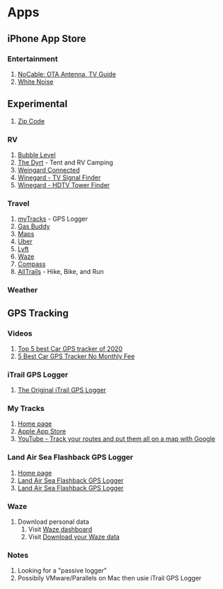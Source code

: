 # Apps

## iPhone App Store

### Entertainment

1. [NoCable: OTA Antenna, TV Guid‪e](https://apps.apple.com/us/app/nocable-ota-antenna-tv-guide/id1364575628)
1. [White Noise](https://apps.apple.com/us/app/white-noise/id1447815848)

## Experimental

1. [Zip Code](https://apps.apple.com/us/app/zip-code/id920751129)

### RV

1. [Bubble Level](https://apps.apple.com/us/app/bubble-level-for-iphone/id465613917)
1. [The Dyrt](https://apps.apple.com/us/app/the-dyrt-tent-rv-camping/id1187626329) - Tent and RV Camping
1. [Weingard Connected](https://apps.apple.com/us/app/winegard-connected/id1331666670)
1. [Winegard - TV Signal Finder](https://apps.apple.com/us/app/winegard-tv-signal-finder/id1273395282)
1. [Winegard - HDTV Tower Finder](https://apps.apple.com/us/app/winegard-hdtv-tower-finder/id1353365122)

### Travel

1. [myTracks](https://apps.apple.com/us/app/mytracks-the-gps-logger/id358697908) - GPS Logger
1. [Gas Buddy](https://apps.apple.com/us/app/gasbuddy-find-pay-for-gas/id406719683)
1. [Maps](#)
1. [Uber](#)
1. [Lyft](#)
1. [Waze](#)
1. [Compass](#)
2. [AllTrails](https://apps.apple.com/us/app/alltrails-hike-bike-run/id405075943) - Hike, Bike, and Run

### Weather

## GPS Tracking

### Videos

1. [Top 5 best Car GPS tracker of 2020](https://www.youtube.com/watch?v=AWYgWer_7pg)
1. [5 Best Car GPS Tracker No Monthly Fee](https://www.youtube.com/watch?v=d9dOAp0zWts)


### iTrail GPS Logger

1. [The Original iTrail GPS Logger](https://www.myitrail.com/product/small-gps-logger-extended-battery/4/)

### My Tracks

1. [Home page](https://www.mytracks4mac.info/index.php/en/)
1. [Apple App Store](https://apps.apple.com/us/app/mytracks-the-gps-logger/id358697908)
1. [YouTube - Track your routes and put them all on a map with Google](https://www.youtube.com/watch?v=kBygYRWbkPo)

### Land Air Sea Flashback GPS Logger

1. [Home page](https://landairsea.com/)
1. [Land Air Sea Flashback GPS Logger](https://www.amazon.com/dp/B00Z89BSE0)
1. [Land Air Sea Flashback GPS Logger](https://www.amazon.com/Land-Air-Sea-Flashback-Logger/dp/B00Z89BSE0)

### Waze

1. Download personal data
    1. Visit [Waze dashboard](https://www.waze.com/dashboard)
    1. Visit [Download your Waze data](https://www.waze.com/account/download_data)

### Notes

1. Looking for a "passive logger"
1. Possibily VMware/Parallels on Mac then usie iTrail GPS Logger
